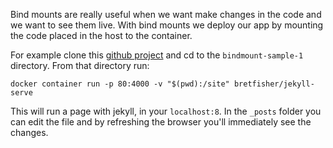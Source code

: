Bind mounts are really useful when we want make changes in the code and we want to see them live. With bind mounts we deploy our app by mounting the code placed in the host to the container.

For example clone this [github project](https://github.com/BretFisher/udemy-docker-mastery) and cd to the `bindmount-sample-1` directory. From that directory run:

`docker container run -p 80:4000 -v "$(pwd):/site" bretfisher/jekyll-serve`

This will run a page with jekyll, in your `localhost:8`. In the `_posts` folder you can edit the file and by refreshing the browser you'll immediately see the changes.